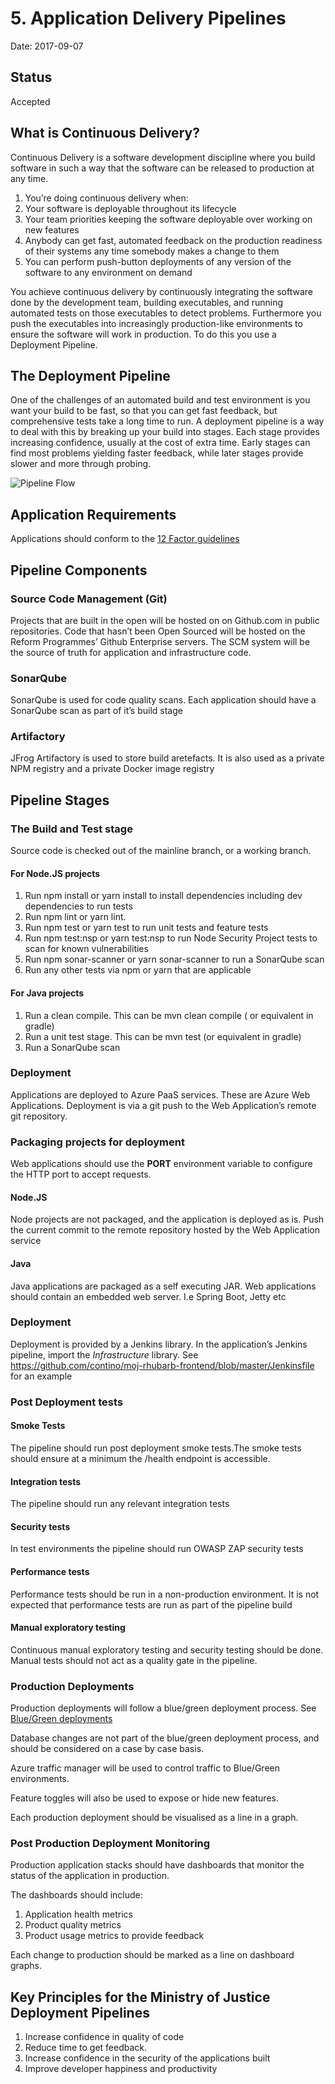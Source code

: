 # 5. Application Delivery Pipelines

Date: 2017-09-07

## Status

Accepted

## What is Continuous Delivery?

Continuous Delivery is a software development discipline where you build software in such a way that the software can be released to production at any time.

1. You’re doing continuous delivery when: 
2. Your software is deployable throughout its lifecycle
3. Your team priorities keeping the software deployable over working on new features
4. Anybody can get fast, automated feedback on the production readiness of their systems any time somebody makes a change to them
5. You can perform push-button deployments of any version of the software to any environment on demand

You achieve continuous delivery by continuously integrating the software done by the development team, building executables, and running automated tests on those executables to detect problems. Furthermore you push the executables into increasingly production-like environments to ensure the software will work in production. To do this you use a Deployment Pipeline.

## The Deployment Pipeline

One of the challenges of an automated build and test environment is you want your build to be fast, so that you can get fast feedback, but comprehensive tests take a long time to run. A deployment pipeline is a way to deal with this by breaking up your build into stages. Each stage provides increasing confidence, usually at the cost of extra time. Early stages can find most problems yielding faster feedback, while later stages provide slower and more through probing.

![Pipeline Flow](../img/application-pipelines.png)

## Application Requirements  

Applications should conform to the [12 Factor guidelines](https://12factor.net/) 


## Pipeline Components

### Source Code Management (Git)
Projects that are built in the open will be hosted on on Github.com in public repositories. 
Code that hasn’t been Open Sourced will be hosted on the Reform Programmes’ Github Enterprise servers. 
The SCM system will be the source of truth for application and infrastructure code.

### SonarQube

SonarQube is used for code quality scans. Each application should have a SonarQube scan as part of it’s build stage

### Artifactory

JFrog Artifactory is used to store build aretefacts. It is also used as a private NPM registry and a private Docker image registry

## Pipeline Stages


### The Build and Test stage

Source code is checked out of the mainline branch, or a working branch.

#### For Node.JS projects
1. Run npm install or yarn install to install dependencies including dev dependencies to run tests
2. Run npm lint or yarn lint. 
3. Run npm test or yarn test to run unit tests and feature tests
4. Run npm test:nsp or yarn test:nsp to run Node Security Project tests to scan for known vulnerabilities  
5. Run npm sonar-scanner or yarn sonar-scanner to run a SonarQube scan
6. Run any other tests via npm or yarn that are applicable  

#### For Java projects
1. Run a clean compile. This can be mvn clean compile ( or equivalent in gradle)
2. Run a unit test stage. This can be mvn test (or equivalent in gradle)
3. Run a SonarQube scan

### Deployment
Applications are deployed to Azure PaaS services. These are Azure Web Applications. Deployment is via a git push to the Web Application’s remote git repository. 


### Packaging projects for deployment
Web applications should use the **PORT** environment variable to configure the HTTP port to accept requests.

#### Node.JS
Node projects are not packaged, and the application is deployed as is.
Push the current commit to the remote repository hosted by the Web Application service

#### Java
Java applications are packaged as a self executing JAR. Web applications should contain an embedded web server. I.e Spring Boot, Jetty etc

### Deployment
Deployment is provided by a Jenkins library.
In the application’s Jenkins pipeline, import the *Infrastructure* library. 
See https://github.com/contino/moj-rhubarb-frontend/blob/master/Jenkinsfile for an example



### Post Deployment tests

#### Smoke Tests

The pipeline should run post deployment smoke tests.The smoke tests should ensure at a minimum the /health endpoint is accessible.
#### Integration tests
The pipeline should run any relevant integration tests

#### Security tests

In test environments the pipeline should run OWASP ZAP security tests

#### Performance tests
Performance tests should be run in a non-production environment.  It is not expected that performance tests are run as part of the pipeline build

#### Manual exploratory testing
Continuous manual exploratory testing and security testing should be done. Manual tests should not act as a quality gate in the pipeline. 

### Production Deployments

Production deployments will follow a blue/green deployment process. See [Blue/Green deployments](https://martinfowler.com/bliki/BlueGreenDeployment.html)

Database changes are not part of the blue/green deployment process, and should be considered on a case by case basis.

Azure traffic manager will be used to control traffic to Blue/Green environments.

Feature toggles will also be used to expose or hide new features. 

Each production deployment should be visualised as a line in a graph.

### Post Production Deployment Monitoring
Production application stacks should have dashboards that monitor the status of the application in production.

The dashboards should include:
1. Application health metrics
2. Product quality metrics
3. Product usage metrics to provide feedback

Each change to production should be marked as a line on dashboard graphs.


## Key Principles for the Ministry of Justice Deployment Pipelines

1. Increase confidence in quality of code
2. Reduce time to get feedback.
3. Increase confidence in the security of the applications built
4. Improve developer happiness and productivity


